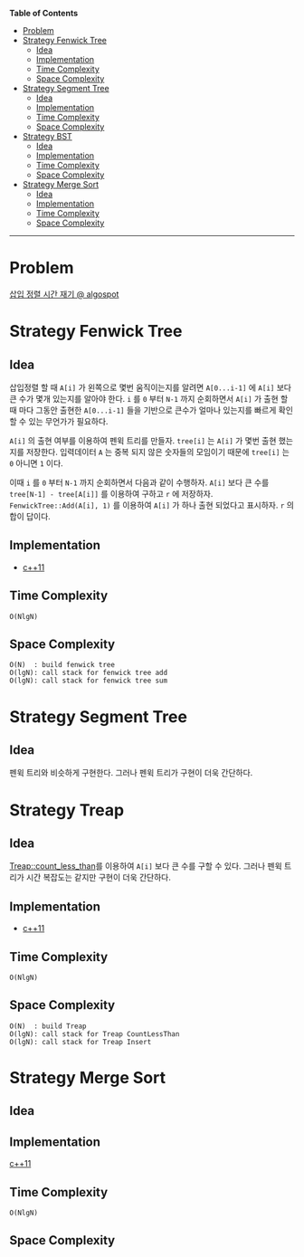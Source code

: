 <!-- markdown-toc start - Don't edit this section. Run M-x markdown-toc-refresh-toc -->
**Table of Contents**

- [Problem](#problem)
- [Strategy Fenwick Tree](#strategy-fenwick-tree)
    - [Idea](#idea)
    - [Implementation](#implementation)
    - [Time Complexity](#time-complexity)
    - [Space Complexity](#space-complexity)
- [Strategy Segment Tree](#strategy-segment-tree)
    - [Idea](#idea-1)
    - [Implementation](#implementation-1)
    - [Time Complexity](#time-complexity-1)
    - [Space Complexity](#space-complexity-1)
- [Strategy BST](#strategy-bst)
    - [Idea](#idea-2)
    - [Implementation](#implementation-2)
    - [Time Complexity](#time-complexity-2)
    - [Space Complexity](#space-complexity-2)
- [Strategy Merge Sort](#strategy-merge-sort)
    - [Idea](#idea-3)
    - [Implementation](#implementation-3)
    - [Time Complexity](#time-complexity-3)
    - [Space Complexity](#space-complexity-3)

<!-- markdown-toc end -->


-------------------------------------------------------------------------------

# Problem

[삽입 정렬 시간 재기 @ algospot](https://algospot.com/judge/problem/read/MEASURETIME)

# Strategy Fenwick Tree

## Idea

삽입정렬 할 때 `A[i]` 가 왼쪽으로 몇번 움직이는지를 알려면
`A[0...i-1]` 에 `A[i]` 보다 큰 수가 몇개 있는지를 알아야 한다.  `i` 를
`0` 부터 `N-1` 까지 순회하면서 `A[i]` 가 출현 할 때 마다 그동안 출현한
`A[0...i-1]` 들을 기반으로 큰수가 얼마나 있는지를 빠르게 확인 할 수
있는 무언가가 필요하다.

`A[i]` 의 출현 여부를 이용하여 펜윅 트리를 만들자.
`tree[i]` 는 `A[i]` 가 몇번 출현 했는지를 저장한다.
입력데이터 `A` 는 중복 되지 않은 숫자들의 모임이기 때문에
`tree[i]` 는 `0` 아니면 `1` 이다. 

이때 `i` 를 `0` 부터 `N-1` 까지 순회하면서 다음과 같이 수행하자.
`A[i]` 보다 큰 수를 `tree[N-1] - tree[A[i]]` 를 이용하여 구하고
`r` 에 저장하자.
`FenwickTree::Add(A[i], 1)` 를 이용하여 `A[i]` 가 하나 출현 되었다고
표시하자. `r` 의 합이 답이다.


## Implementation

* [c++11](a.cpp)

## Time Complexity

```
O(NlgN)
```

## Space Complexity

```
O(N)  : build fenwick tree
O(lgN): call stack for fenwick tree add 
O(lgN): call stack for fenwick tree sum
```

# Strategy Segment Tree

## Idea

펜윅 트리와 비슷하게 구현한다. 그러나 펜윅 트리가 구현이 더욱 간단하다.

# Strategy Treap

## Idea

[Treap::count_less_than](/doc/tree_treap.md)를 이용하여 `A[i]` 보다 큰
수를 구할 수 있다. 그러나 펜윅 트리가 시간 복잡도는 같지만 구현이 더욱
간단하다.

## Implementation

* [c++11](b.cpp)

## Time Complexity

```
O(NlgN)
```

## Space Complexity

```
O(N)  : build Treap
O(lgN): call stack for Treap CountLessThan
O(lgN): call stack for Treap Insert
```

# Strategy Merge Sort

## Idea


## Implementation

[c++11](c.cpp)

## Time Complexity

```
O(NlgN)
```

## Space Complexity

```
```

